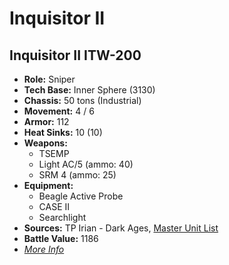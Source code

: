# Inquisitor II
## Inquisitor II ITW-200
- **Role:** Sniper
- **Tech Base:** Inner Sphere (3130)
- **Chassis:** 50 tons (Industrial)
- **Movement:** 4 / 6
- **Armor:** 112
- **Heat Sinks:** 10 (10)
- **Weapons:**
  - TSEMP
  - Light AC/5 (ammo: 40)
  - SRM 4 (ammo: 25)
- **Equipment:**
  - Beagle Active Probe
  - CASE II
  - Searchlight
- **Sources:** TP Irian - Dark Ages, [Master Unit List](http://masterunitlist.info/Unit/Details/7332/inquisitor-ii-itw-200-securitymech)
- **Battle Value:** 1186
- [*More Info*](inquisitor_ii/inquisitor_ii_itw-200.md)

